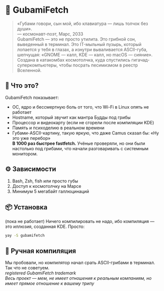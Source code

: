 # 👄 GubamiFetch  
> «Губами говори, сын мой, ибо клавиатура — лишь толчок без души».  
> — космонавт-поэт, Марс, 2033  
GubamiFetch — это не просто утилита. Это грибной сон, выведенный в терминал. Это IT-мыльный пузырь, который лопается у тебя в глазах, а изнутри вываливается ASCII-губа, шепчущая: «GNOME — калл, KDE — калл, но macOS — сияние». Создана в катакомбах космотолчка, куда спустились гигачад-суперкомпьютеры, чтобы посрать песимизмом в реестр Вселенной.  
## 🧠 Что это?  
GubamiFetch показывает:  
- ОС, ядро и бессмертную боль от того, что Wi-Fi в Linux опять не работает  
- Hostname, который звучит как мантра Будды под грибы  
- Процессор и видеокарту (если не сгорели после компиляции KDE)  
- Память и психоделию в реальном времени  
- Губами-ASCII-картину, такую яркую, что даже Camus сказал бы: «Ну это уже перебор»  
**В 1000 раз быстрее fastfetch.** Учёные проверяли, но они были настолько под грибами, что начали разговаривать с системным монитором.  
## ⚙️ Зависимости  
1. Bash, Zsh, fish или просто губы  
2. Доступ к космотолчку на Марсе  
3. Минимум 5 мегабайт галлюцинаций  
## 📦 Установка  
(пока не работает) Ничего компилировать не надо, ибо компиляция — это иллюзия, созданная KDE. Просто:  
```bash
yay -S gubamifetch
```  
## 🔧 Ручная компиляция  
Мы пробовали, но компилятор начал срать ASCII-грибами в терминал. Так что не советуем.  
*registered GubamiFetch trademark*  
*Весь проект — мем, не имеет отношения к реальным компаниям, но имеет прямое отношение к вашему трипу*
